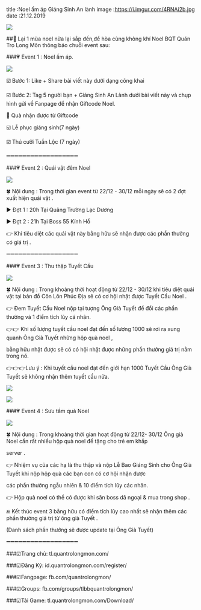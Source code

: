 title :Noel ấm áp  Giáng Sinh An lành
image :https://i.imgur.com/4RNAi2b.jpg
date  :21.12.2019

![](https://i.imgur.com/4RNAi2b.jpg)

##💌 Lại 1 mùa noel nữa lại sắp đến,để hòa cùng không khí Noel BQT Quán Trọ Long Môn thông báo chuỗi event sau:

###💗 Event 1 : Noel ấm áp.

![](https://i.imgur.com/GBVpGKi.png)

☑️ Bước 1: Like + Share bài viết này dưới dạng công khai

☑️ Bước 2: Tag 5 người bạn + Giáng Sinh An Lành dưới bài viết này và chụp hình gửi về Fanpage để nhận Giftcode Noel.

🎁 Quà nhận được từ Giftcode

☑️ Lễ phục giáng sinh(7 ngày)

☑️ Thú cưỡi Tuần Lộc (7 ngày)

➖➖➖➖➖➖➖➖➖➖➖➖➖➖➖➖➖➖

###💗 Event 2 : Quái vật đêm Noel

![](https://i.imgur.com/GBVpGKi.png)

🍀 Nội dung : Trong thời gian event từ 22/12 - 30/12 mỗi ngày sẽ có 2 đợt xuất hiện quái vật .

▶️ Đợt 1 : 20h Tại Quãng Trường Lạc Dương

▶️ Đợt 2 : 21h Tại Boss 55 Kính Hồ

👉 Khi tiêu diệt các quái vật này bằng hữu sẽ nhận được các phần thưởng có giá trị .

➖➖➖➖➖➖➖➖➖➖➖➖➖➖➖➖➖➖

###💗 Event 3 : Thu thập Tuyết Cầu

![](https://i.imgur.com/GBVpGKi.png)

🍀 Nội dung : Trong khoảng thời hoạt động từ 22/12 - 30/12 khi tiêu diệt quái vật tại bản đồ Côn Lôn Phúc Địa sẽ có cơ hội nhặt được Tuyết Cầu Noel .

👉 Đem Tuyết Cầu Noel nộp tại tượng Ông Già Tuyết để đổi các phần thưởng và 1 điểm tích lũy cá nhân.

👉👉 Khi số lượng tuyết cầu noel đạt đến số lượng 1000 sẽ rơi ra xung quanh Ông Già Tuyết những hộp quà noel ,

bằng hữu nhặt được sẽ có có hội nhặt được những phần thưởng giá trị nằm trong nó.

👉👉👉Lưu ý : Khi tuyết cầu noel đạt đến giới hạn 1000 Tuyết Cầu Ông Già Tuyết sẽ không nhận thêm tuyết cầu nữa.

![](https://i.imgur.com/zFDJMRP.jpg)

![](https://i.imgur.com/vg9YARL.jpg)

###💗 Event 4 : Sưu tầm quà Noel

![](https://i.imgur.com/GBVpGKi.png)


🍀 Nội dung : Trong khoảng thời gian hoạt động từ 22/12- 30/12 Ông già Noel cần rất nhiều hộp quà noel để tặng cho trẻ em khắp

server .

👉 Nhiệm vụ của các hạ là thu thập và nộp Lễ Bao Giáng Sinh cho Ông Già Tuyết khi nộp hộp quà các bạn con có cơ hội nhận được 

các phần thưởng ngẫu nhiên & 10 điểm tích lũy các nhân.

👉 Hộp quà noel có thể có được khi săn boss dã ngoại & mua trong shop .

🔚 Kết thúc event 3 bằng hữu có điểm tích lũy cao nhất sẽ nhận thêm các phần thưởng giá trị từ ông già Tuyết .


(Danh sách phần thưởng sẽ được update tại Ông Già Tuyết)

➖➖➖➖➖➖➖➖➖➖➖➖➖➖➖➖➖➖

###☑Trang chủ: tl.quantrolongmon.com/

###☑Đăng Ký: id.quantrolongmon.com/register/

###☑Fangpage: fb.com/quantrolongmon/

###☑Groups: fb.com/groups/tlbbquantrolongmon/

###☑Tải Game: tl.quantrolongmon.com/Download/
